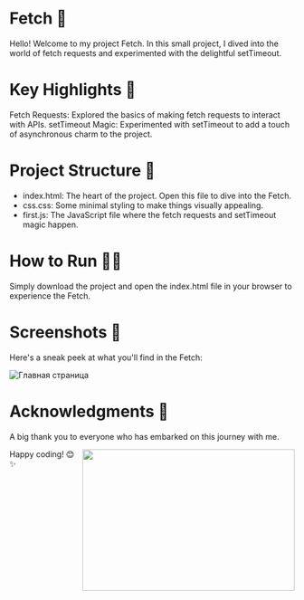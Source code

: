 # Fetch 🚀

Hello! Welcome to my project Fetch. In this small project, I dived into the world of fetch requests and experimented with the delightful setTimeout.

# Key Highlights 🌟

Fetch Requests: Explored the basics of making fetch requests to interact with APIs.
setTimeout Magic: Experimented with setTimeout to add a touch of asynchronous charm to the project.

# Project Structure 📁

- index.html: The heart of the project. Open this file to dive into the Fetch.
- css.css: Some minimal styling to make things visually appealing.
- first.js: The JavaScript file where the fetch requests and setTimeout magic happen.

# How to Run 🏃‍♂️
Simply download the project and open the index.html file in your browser to experience the Fetch.

# Screenshots 📸
Here's a sneak peek at what you'll find in the Fetch:

![Главная страница](https://sun9-47.userapi.com/impg/lcp6cnn5yoa0-fBNZ4ovcUb9F4CsVaJLTiXhVQ/cby6GXju1fQ.jpg?size=1350x384&quality=96&sign=5a2626ea3e5d249bf969be8e5de8aad7&type=album)

# Acknowledgments 🙌
A big thank you to everyone who has embarked on this journey with me.

<img align="right" height="250" width="375" alt="" src="[https://giphy.com/gifs/snl-season-42-snl-2017-xT9IgEIGPP1GjDgTLO](https://media.giphy.com/media/xT9IgEIGPP1GjDgTLO/giphy.gif)https://media.giphy.com/media/xT9IgEIGPP1GjDgTLO/giphy.gif" />

Happy coding! 😊✨
